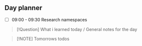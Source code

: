 ## Day planner

- [ ] 09:00 - 09:30 Research namespaces

> [!Question] What i learned today / General notes for the day

> [!NOTE] Tomorrows todos
